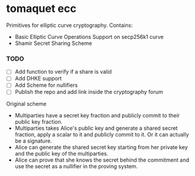 # tomaquet ecc

Primitives for elliptic curve cryptography. Contains:

- Basic Elliptic Curve Operations Support on secp256k1 curve
- Shamir Secret Sharing Scheme

### TODO 

- [ ] Add function to verify if a share is valid 
- [ ] Add DHKE support
- [ ] Add Scheme for nullifiers
- [ ] Publish the repo and add link inside the cryptography forum

Original scheme

- Multiparties have a secret key fraction and publicly commit to their public key fraction.
- Multiparties takes Alice's public key and generate a shared secret fraction, apply a scalar to it and publicly commit to it. Or it can actually be a signature.
- Alice can generate the shared secret key starting from her private key and the public key of the multiparties. 
- Alice can prove that she knows the secret behind the commitment and use the secret as a nullifier in the proving system.

